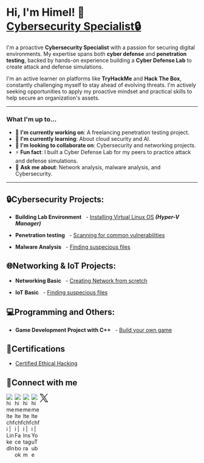 <h1>Hi, I'm Himel! 👋<br/><a href="https://www.linkedin.com/in/himel-syed/">Cybersecurity Specialist🔒</a></h1>

I'm a proactive **Cybersecurity Specialist** with a passion for securing digital environments. My expertise spans both **cyber defense** and **penetration testing**, backed by hands-on experience building a **Cyber Defense Lab** to create attack and defense simulations.

I'm an active learner on platforms like **TryHackMe** and **Hack The Box**, constantly challenging myself to stay ahead of evolving threats. I'm actively seeking opportunities to apply my proactive mindset and practical skills to help secure an organization's assets.

---

### What I'm up to...

- 🔭 **I'm currently working on**: A freelancing penetration testing project. 
- 🌱 **I'm currently learning**: About cloud security and AI.
- 👯 **I'm looking to collaborate on**: Cybersecurity and networking projects.
- ⚡ **Fun fact**: I built a Cyber Defense Lab for my peers to practice attack and defense simulations.
- 💬 **Ask me about**: Network analysis, malware analysis, and Cybersecurity. 

---

<h2>🔒Cybersecurity Projects:</h2>

- <b>Building Lab Environment</b>
  - [Installing Virtual Linux OS](https://github.com/himeltechfi/4chan-Image-Analysis-Middleware-C964) <b><i>(Hyper-V  Manager)</b></i>

- <b>Penetration testing</b>
  - [Scanning for common vulnerabilities](https://github.com/himeltechfi/AD_PS)

- <b>Malware Analysis</b>
  - [Finding suspecious files](https://github.com/himeltechfi/Package-Delivery-Pathfinding-Algorithm)


<h2>🌐Networking & IoT Projects:</h2>

- <b>Networking Basic</b>
  - [Creating Network from scretch](https://github.com/himeltechfi/Package-Delivery-Pathfinding-Algorithm)

- <b>IoT Basic</b>
  - [Finding suspecious files](https://github.com/himeltechfi/Package-Delivery-Pathfinding-Algorithm)
  

<h2>💻Programming and Others:</h2>

- <b>Game Development Project with C++</b>
  - [Build your own game](https://github.com/himeltechfi/Package-Delivery-Pathfinding-Algorithm)

<h2>🏅Certifications</h2>

- [Certified Ethical Hacking](https://www.youtu?v=a83ASGn_V_s)

<h2>🤝Connect with me</h2>

[<img align="left" alt="himeltechfi | LinkedIn" width="22px" src="https://cdn.jsdelivr.net/npm/simple-icons@v3/icons/linkedin.svg" />][linkedin]
[<img align="left" alt="himeltechfi | Facebook" width="22px" src="https://cdn.jsdelivr.net/npm/simple-icons@v3/icons/facebook.svg" />][facebook]
[<img align="left" alt="himeltechfi | Instagram" width="22px" src="https://cdn.jsdelivr.net/npm/simple-icons@v3/icons/instagram.svg" />][instagram]
[<img align="left" alt="himeltechfi | YouTube" width="22px" src="https://cdn.jsdelivr.net/npm/simple-icons@v3/icons/youtube.svg" />][youtube]
[<img align="left" alt="himeltechfi | Twitter" width="22px" src="https://raw.githubusercontent.com/simple-icons/simple-icons/develop/icons/x.svg" />][X]

[linkedin]: https://www.linkedin.com/company/himeltechfi/
[facebook]: https://www.facebook.com/himeltechfi
[instagram]: https://www.instagram.com/himeltechfi/
[youtube]: https://www.youtube.com/c/himeltechfi
[x]: https://x.com/himeltechfi


<!--
**himeltechfi/himeltechfi** is a ✨ _special_ ✨ repository because its `README.md` (this file) appears on your GitHub profile.

### What I'm up to...
- 🔭 **I'm currently working on**: A penetration testing suite using Python and Scapy.
- 🌱 **I'm currently learning**: About cloud security and DevSecOps principles.
- 👯 **I'm looking to collaborate on**: Open-source cybersecurity tools.
- 🤔 I’m looking for help with: Collaborating on open-source cybersecurity projects.
- 💬 **Ask me about**: Network analysis, malware analysis, or career advice in cybersecurity.
- 📫 How to reach me: The best way to reach me is through my LinkedIn profile.
- 😄 **Pronouns**: He/Him
- ⚡ **Fun fact**: I built a Cyber Defense Lab for my peers to practice attack and defense simulations.
 
-->
